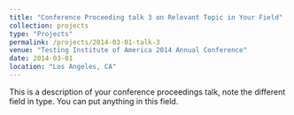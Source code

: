```yaml
---
title: "Conference Proceeding talk 3 on Relevant Topic in Your Field"
collection: projects
type: "Projects"
permalink: /projects/2014-03-01-talk-3
venue: "Testing Institute of America 2014 Annual Conference"
date: 2014-03-01
location: "Los Angeles, CA"
---
```


This is a description of your conference proceedings talk, note the different field in type. You can put anything in this field.
